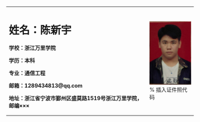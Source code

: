 <table border="0">
  <tr>
    <td width="75%">
      <h1>姓名：陈新宇</h1>
      <p><b>学校：浙江万里学院</b></p>
      <p><b>学历：本科</b></p>
      <p><b>专业：通信工程</b></p>
      <p><b>邮箱：1289434813@qq.com</b></p>
      <p><b>地址：浙江省宁波市鄞州区盛莫路1519号浙江万里学院，邮编×××</b></p>
    </td>
    <td width="25%">
      <img src="/zhengjianzhao.jpg" width="100%">      % 插入证件照代码
    </td>
  </tr>
</table>
